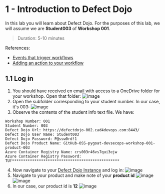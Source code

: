 # 1 - Introduction to Defect Dojo
In this lab you will learn about Defect Dojo.
For the purposes of this lab, we will assume we are **Student003** of **Workshop 001**.
> Duration: 5-10 minutes

References:
- [Events that trigger workflows](https://docs.github.com/en/actions/using-workflows/events-that-trigger-workflows)
- [Adding an action to your workflow](https://docs.github.com/en/actions/learn-github-actions/finding-and-customizing-actions#adding-an-action-to-your-workflow)

## 1.1 Log in

1. You should have received en email with access to a OneDrive folder for your workshop. Open that folder:
![image](https://github.com/devopsshield/oss-pygoat-devsecops/assets/112144174/1c3ae5a9-ce28-4bad-aadc-3333e427a1ed)
2. Open the subfolder corresponding to your student number. In our case, it's 003:
![image](https://github.com/devopsshield/oss-pygoat-devsecops/assets/112144174/60b97325-c429-4c8c-8c4a-e75063e752ac)
3. Observe the contents of the student info text file. We have:
```
Workshop Number: 001
Student Number: 003
Defect Dojo Url: https://defectdojo-002.cad4devops.com:8443/
Defect Dojo User Name: Student003
Defect Dojo Password: P@ssw0rd!1
Defect Dojo Product Name: GitHub-OSS-pygoat-devsecops-workshop-001-product-003
Azure Container Registry Name: crs003r46vs7qui3ejw
Azure Container Registry Password: TUf************************************************
```
4. Now navigate to your [Defect Dojo Instance](https://defectdojo-002.cad4devops.com:8443/) and log in:
![image](https://github.com/devopsshield/oss-pygoat-devsecops/assets/112144174/fcc342ee-e1d1-4a4a-8d92-145d36ffe111)
6. Navigate to your product and make note of your **product id**
![image](https://github.com/devopsshield/oss-pygoat-devsecops/assets/112144174/efab9afd-ac31-4994-ae4b-e0bf32a55122)
![image](https://github.com/devopsshield/oss-pygoat-devsecops/assets/112144174/3d2afeec-650b-45fc-8b23-348cb2080bd7)
8. In our case, our product id is **12**
![image](https://github.com/devopsshield/oss-pygoat-devsecops/assets/112144174/d39e1a91-169e-451d-bad3-56e2069ccbd9)
